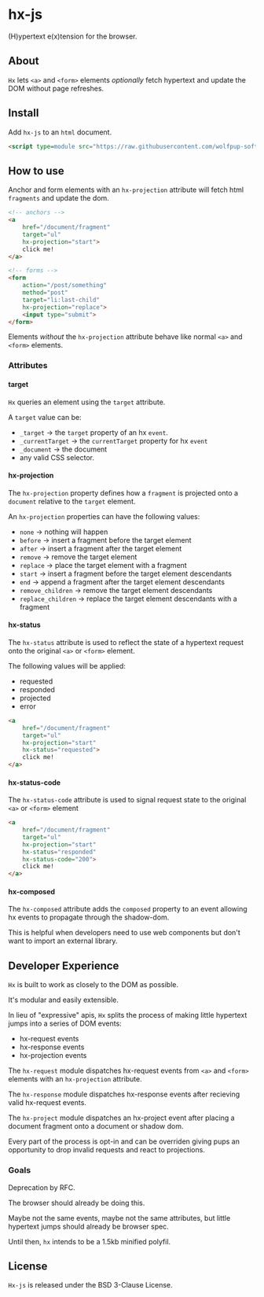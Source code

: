 # hx-js

(H)ypertext e(x)tension for the browser.

## About

`Hx` lets `<a>` and `<form>` elements _optionally_ fetch hypertext and update the DOM without page refreshes.

## Install

Add `hx-js` to an `html` document.

```html
<script type=module src="https://raw.githubusercontent.com/wolfpup-software/hx-js/main/hx/dist/hx.js"></script>
```

## How to use

Anchor and form elements with an `hx-projection` attribute will fetch html `fragments` and update the dom.

```html
<!-- anchors -->
<a
    href="/document/fragment"
    target="ul"
    hx-projection="start">
    click me!
</a>

<!-- forms -->
<form
    action="/post/something"
    method="post"
    target="li:last-child"
    hx-projection="replace">
    <input type="submit">
</form>
```

Elements _without_ the `hx-projection` attribute behave like normal `<a>` and `<form>` elements.

### Attributes

#### target

`Hx` queries an element using the `target` attribute.

A `target` value can be:
- `_target` -> the `target` property of an hx `event`.
- `_currentTarget` -> the `currentTarget` property for hx `event`
- `_document` -> the document
- any valid CSS selector.

#### hx-projection

The `hx-projection` property defines how a `fragment` is projected onto a `document` relative to the `target` element.

An `hx-projection` properties can have the following values:
- `none` -> nothing will happen
- `before` -> insert a fragment before the target element
- `after` -> insert a fragment after the target element
- `remove` -> remove the target element
- `replace` -> place the target element with a fragment
- `start` -> insert a fragment before the target element descendants
- `end` -> append a fragment after the target element descendants
- `remove_children` -> remove the target element descendants
- `replace_children` -> replace the target element descendants with a fragment

#### hx-status

The `hx-status` attribute is used to reflect the state of a hypertext request onto the original `<a>` or `<form>` element.

The following values will be applied:
- requested
- responded
- projected
- error

```html
<a
    href="/document/fragment"
    target="ul"
    hx-projection="start"
    hx-status="requested">
    click me!
</a>
```

#### hx-status-code

The `hx-status-code` attribute is used to signal request state to the original `<a>` or `<form>` element

```html
<a
    href="/document/fragment"
    target="ul"
    hx-projection="start"
    hx-status="responded"
    hx-status-code="200">
    click me!
</a>
```

#### hx-composed

The `hx-composed` attribute adds the `composed` property to an event allowing hx events to propagate through the shadow-dom.

This is helpful when developers need to use web components but don't want to import an external library.

## Developer Experience

`Hx` is built to work as closely to the DOM as possible.

It's modular and easily extensible. 

In lieu of "expressive" apis, `Hx` splits the process of making little hypertext jumps into a series of DOM events:
- hx-request events
- hx-response events
- hx-projection events

The `hx-request` module dispatches hx-request events from `<a>` and `<form>` elements with an `hx-projection` attribute.

The `hx-response` module dispatches hx-response events after recieving valid hx-request events.

The `hx-project` module dispatches an hx-project event after placing a document fragment onto a document or shadow dom. 

Every part of the process is opt-in and can be overriden giving pups an opportunity to drop invalid requests and react to projections.

### Goals

Deprecation by RFC.

The browser should already be doing this.

Maybe not the same events, maybe not the same attributes, but little hypertext jumps should already be browser spec.

Until then, `hx` intends to be a 1.5kb minified polyfil.

## License

`Hx-js` is released under the BSD 3-Clause License.